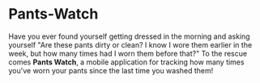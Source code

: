 # Pants-Watch
Have you ever found yourself getting dressed in the morning and asking yourself "Are these pants dirty or clean? I know I wore them earlier in the week, but how many times had I worn them before that?" To the rescue comes **Pants Watch**, a mobile application for tracking how many times you've worn your pants since the last time you washed them!
